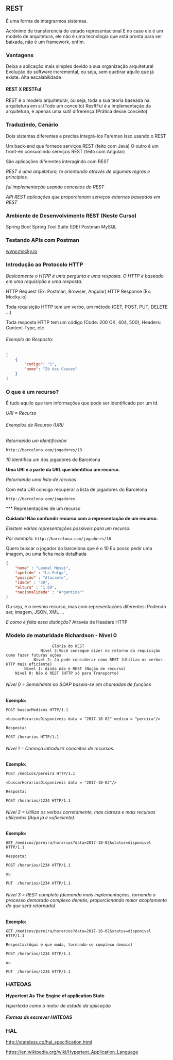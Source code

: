 ## REST

É uma forma de integrarmos sistemas.

Acrônimo de transferencia de estado representacional
E no caso ele é um modelo de arquitetura, ele não é uma tecnologia que está pronta para ser baixada, 
não é um framework, enfim. 

### Vantagens

Deixa a aplicação mais simples devido a sua organização arquitetural
Evolução do software incremental, ou seja, sem quebrar aquilo que já existe.
Alta escalabilidade

#### REST X RESTFul

REST é o modelo arquitetural, ou seja, toda a sua teoria baseada na arquitetura em si.(Todo um conceito)
ResftFul é a implementação da arquitetura, é apenas uma sutil difrerença.(Prática desse conceito)

### Traduzindo, Cenário

Dois sistemas diferentes e precisa integrá-los
Faremso isso usando o REST

Um back-end que fornece serviços REST (feito com Java)
O outro é um front-en consumindo serviços REST (feito com Angular)

São aplicações diferentes interagindo com REST

*REST é uma arquitetura, te orientando através de algumas regras e princípios.*

*ful implementação usando conceitos do REST*

*API REST aplicações que proporcionam serviços externos baseados em REST*




### Ambiente de Desenvolvimento REST (Neste Curso)

Spring Boot
Spring Tool Suite (IDE)
Postman
MySQL

### Testando APIs com Postman

www.mocky.io


### Introdução ao Protocolo HTTP

*Basicamente o HTPP é uma pergunta e uma resposta.
O HTTP é baseado em uma requisição e uma resposta.*

HTTP Request  (Ex: Postman, Browser, Angular)
HTTP Response (Ex: Mocky.io)

Toda requisição HTTP tem um verbo, um método (GET, POST, PUT, DELETE ...)

Toda resposta HTTP tem um código (Code: 200 OK, 404, 500), Headers: Content-Type, etc

###### Exemplo de Resposta:
```JSON
[
	{
		"codigo": "1", 
		"nome": "Zé das Couves"
	}
]
```

### O que é um recurso?
É tudo aquilo que tem informações que pode ser identificado por um Id.

*URI = Recurso*

###### Exemplos de Recurso (URI)

*Retornando um identificador*

`http://barcelona.com/jogadores/10`

*10* identifica um dos jogadores do Barcelona

**Uma URI é a parte da URL que identifica um recurso.**

*Retornando uma lista de recusos*

Com esta URI consigo recuperar a lista de jogadores do Barcelona

`http://barcelona.com/jogadores`


*** Representações de um recurso

**Cuidado! Não confundir recurso com a representação de um recurso.**

*Existem várias representações possíveis para um recurso.*

*Por exemplo:*
`http://barcelona.com/jogadores/10`

Quero buscar o jogador do barcelona que é o 10
Eu posso pedir uma imagem, ou uma ficha mais detalhada

```JSON
{
    "nome" : "Leonel Messi",
    "apelido" : "La Pulga",
    "poisção" : "Atacante", 
    "idade" : "30",
    "altura" : "1,69",
    "nacionalidade" : "Argentina""
}
```
Ou seja, é o mesmo recurso, mas com representações diferentes:
Podendo ser, imagem, JSON, XML ...

*E como é feita essa distinção?*
Através de Headers HTTP


### Modelo de maturidade Richardson - Nível 0
                        Glória do REST
                   Nível 3:Você consegue dizer no retorno da requisição como fazer futuras ações
                Nível 2: Já pode considerar como REST (Utiliza os verbos HTTP mais eficiente)
            Nível 1: Ainda não é REST (Noção de recurso)
        Nível 0: Não é REST (HTTP só para Transporte)  

###### Nível 0 = Semelhante ao SOAP baseia-se em chamadas de funções 
**Exemplo:**

    POST buscarMedicos HTTP/1.1

`<buscarHorariosDisponiveis data = "2017-10-02" medico = "pereira"/>`

    Resposta:

    POST /horarios HTTP/1.1 

###### Nível 1 = Começa introduzir conceitos de recursos.
**Exemplo:**

    POST /medicos/pereira HTTP/1.1

`<buscarHorariosDisponiveis data = "2017-10-02"/>`

    Resposta:

    POST /horarios/1234 HTTP/1.1

###### Nível 2 = Utiliza os verbos corretamente, mas clareza e mais recursos utilizados (Aqui já é sufieciente).
**Exemplo:**

    GET /medicos/pereira/horarios?data=2017-10-02&status=disponivel HTTP/1.1

    Resposta:

    POST /horarios/1234 HTTP/1.1

    ou

    PUT  /horarios/1234 HTTP/1.1

###### Nível 3 = REST completo (demanda mais implementações, tornando o processo demorado complexo demais, proporcionando maior acoplamento do que será retornado)
**Exemplo:**

    GET /medicos/pereira/horarios?data=2017-10-02&status=disponivel HTTP/1.1

    Resposta:(Aqui é que muda, tornando-se complexo demais)

    POST /horarios/1234 HTTP/1.1

    ou

    PUT  /horarios/1234 HTTP/1.1

### HATEOAS

**Hypertext As The Engine of application State**

*Hipertexto como o motor de estado da aplicação*

##### Formas de escrever HATEOAS

### HAL

<http://stateless.co/hal_specification.html>

<https://en.wikipedia.org/wiki/Hypertext_Application_Language>







